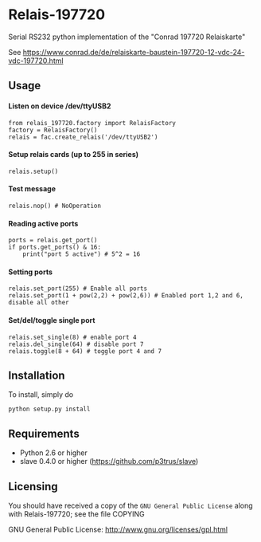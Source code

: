 # Relais-197720
Serial RS232 python implementation of the "Conrad 197720 Relaiskarte"

See https://www.conrad.de/de/relaiskarte-baustein-197720-12-vdc-24-vdc-197720.html

Usage
-----

#### Listen on device /dev/ttyUSB2
```
from relais_197720.factory import RelaisFactory
factory = RelaisFactory()
relais = fac.create_relais('/dev/ttyUSB2')
```

#### Setup relais cards (up to 255 in series)
```
relais.setup()
```

#### Test message
```
relais.nop() # NoOperation
```

#### Reading active ports
```
ports = relais.get_port()
if ports.get_ports() & 16:
    print("port 5 active") # 5^2 = 16
```
#### Setting ports
```
relais.set_port(255) # Enable all ports
relais.set_port(1 + pow(2,2) + pow(2,6)) # Enabled port 1,2 and 6, disable all other
```

#### Set/del/toggle single port
```
relais.set_single(8) # enable port 4
relais.del_single(64) # disable port 7
relais.toggle(8 + 64) # toggle port 4 and 7
``` 

Installation
-----------
To install, simply do
```
python setup.py install
```


Requirements
------------

- Python 2.6 or higher
- slave 0.4.0 or higher (https://github.com/p3trus/slave)

Licensing
---------

You should have received a copy of the `GNU General Public License` along with Relais-197720; see the file COPYING

GNU General Public License: http://www.gnu.org/licenses/gpl.html
